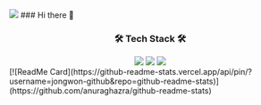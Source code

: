 <img src="https://capsule-render.vercel.app/api?type=waving&color=auto&height=300&section=header&text=jongwon%20github&fontSize=90" />
### Hi there 👋
<h3 align="center"><b>🛠 Tech Stack 🛠</b></h3>
<div align="center">
<img src="https://img.shields.io/badge/JAVA-007396?style=for-the-badge&logo=openjdk&logoColor=white">
<img src="https://img.shields.io/badge/Spring-6DB33F?style=for-the-badge&logo=spring&logoColor=white">
<img src="https://img.shields.io/badge/Spring Boot-6DB33F?style=for-the-badge&logo=springboot&logoColor=white">
</div>
[![ReadMe Card](https://github-readme-stats.vercel.app/api/pin/?username=jongwon-github&repo=github-readme-stats)](https://github.com/anuraghazra/github-readme-stats)

<!--
**jongwon-github/jongwon-github** is a ✨ _special_ ✨ repository because its `README.md` (this file) appears on your GitHub profile.

Here are some ideas to get you started:

- 🔭 I’m currently working on ...
- 🌱 I’m currently learning ...
- 👯 I’m looking to collaborate on ...
- 🤔 I’m looking for help with ...
- 💬 Ask me about ...
- 📫 How to reach me: ...
- 😄 Pronouns: ...
- ⚡ Fun fact: ...
-->
